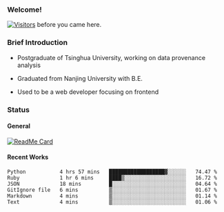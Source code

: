 ### Welcome!

[![Visitors](https://visitor-badge.laobi.icu/badge?page_id=HermitSun.HermitSun)]() before you came here.

### Brief Introduction

- Postgraduate of Tsinghua University, working on data provenance analysis

- Graduated from Nanjing University with B.E.

- Used to be a web developer focusing on frontend

### Status

#### General

[![ReadMe Card](https://github-readme-stats.hermitsun.vercel.app/api?username=HermitSun&count_private=true&show_icons=true)]()

#### Recent Works

<!--START_SECTION:waka-->

```text
Python           4 hrs 57 mins   ██████████████████▓░░░░░░   74.47 %
Ruby             1 hr 6 mins     ████▒░░░░░░░░░░░░░░░░░░░░   16.72 %
JSON             18 mins         █░░░░░░░░░░░░░░░░░░░░░░░░   04.64 %
GitIgnore file   6 mins          ▒░░░░░░░░░░░░░░░░░░░░░░░░   01.67 %
Markdown         4 mins          ▒░░░░░░░░░░░░░░░░░░░░░░░░   01.14 %
Text             4 mins          ▒░░░░░░░░░░░░░░░░░░░░░░░░   01.06 %
```

<!--END_SECTION:waka-->
